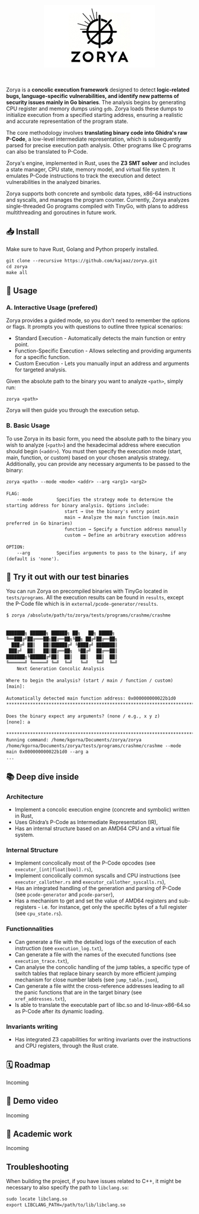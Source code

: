 <div align="center">
  <img src="doc/zorya_logo.jpg" alt="Logo" width="300"/>
</div>

<br><br>
Zorya is a **concolic execution framework** designed to detect **logic-related bugs, language-specific vulnerabilities, and identify new patterns of security issues mainly in Go binaries**. The analysis begins by generating CPU register and memory dumps using ```gdb```. Zorya loads these dumps to initialize execution from a specified starting address, ensuring a realistic and accurate representation of the program state.

The core methodology involves **translating binary code into Ghidra's raw P-Code**, a low-level intermediate representation, which is subsequently parsed for precise execution path analysis. Other programs like C programs can also be translated to P-Code.

Zorya's engine, implemented in Rust, uses the **Z3 SMT solver** and includes a state manager, CPU state, memory model, and virtual file system. It emulates P-Code instructions to track the execution and detect vulnerabilities in the analyzed binaries.

Zorya supports both concrete and symbolic data types, x86-64 instructions and syscalls, and manages the program counter. Currently, Zorya analyzes single-threaded Go programs compiled with TinyGo, with plans to address multithreading and goroutines in future work.

## :inbox_tray: Install
Make sure to have Rust, Golang and Python properly installed.

```
git clone --recursive https://github.com/kajaaz/zorya.git
cd zorya
make all
```


## :wrench: Usage

### A. Interactive Usage (prefered)
Zorya provides a guided mode, so you don't need to remember the options or flags. It prompts you with questions to outline three typical scenarios:

- Standard Execution - Automatically detects the main function or entry point.
- Function-Specific Execution - Allows selecting and providing arguments for a specific function.
- Custom Execution - Lets you manually input an address and arguments for targeted analysis.

Given the absolute path to the binary you want to analyze ```<path>```, simply run:
```
zorya <path>
```
Zorya will then guide you through the execution setup.

### B. Basic Usage
To use Zorya in its basic form, you need the absolute path to the binary you wish to analyze (```<path>```) and the hexadecimal address where execution should begin (```<addr>```). You must then specify the execution mode (start, main, function, or custom) based on your chosen analysis strategy. Additionally, you can provide any necessary arguments to be passed to the binary:
```
zorya <path> --mode <mode> <addr> --arg <arg1> <arg2>

FLAG:
    --mode         Specifies the strategy mode to determine the starting address for binary analysis. Options include:
                      start → Use the binary's entry point
                      main → Analyze the main function (main.main preferred in Go binaries)
                      function → Specify a function address manually
                      custom → Define an arbitrary execution address

OPTION:
    --arg          Specifies arguments to pass to the binary, if any (default is 'none').
```

## :mag_right: Try it out with our test binaries
You can run Zorya on precompiled binaries with TinyGo located in ```tests/programs```.
All the execution results can be found in ```results```, except the P-Code file which is in ```external/pcode-generator/results```.

```
$ zorya /absolute/path/to/zorya/tests/programs/crashme/crashme


███████╗ ██████╗ ██████╗ ██╗   ██╗ █████╗ 
╚══███╔╝██╔═══██╗██╔══██╗╚██╗ ██╔╝██╔══██╗
  ███╔╝ ██║   ██║██████╔╝ ╚████╔╝ ███████║
 ███╔╝  ██║   ██║██╔══██╗  ╚██╔╝  ██╔══██║
███████╗╚██████╔╝██║  ██║   ██║   ██║  ██║
╚══════╝ ╚═════╝ ╚═╝  ╚═╝   ╚═╝   ╚═╝  ╚═╝
    Next Generation Concolic Analysis

Where to begin the analysis? (start / main / function / custom)
[main]: 

Automatically detected main function address: 0x000000000022b1d0
***********************************************************************

Does the binary expect any arguments? (none / e.g., x y z)
[none]: a

***********************************************************************
Running command: /home/kgorna/Documents/zorya/zorya /home/kgorna/Documents/zorya/tests/programs/crashme/crashme --mode main 0x000000000022b1d0 --arg a
...
```


## :books: Deep dive inside

### Architecture
- Implement a concolic execution engine (concrete and symbolic) written in Rust,
- Uses Ghidra’s P-Code as Intermediate Representation (IR),
- Has an internal structure based on an AMD64 CPU and a virtual file system.

### Internal Structure
- Implement concolically most of the P-Code opcodes (see ```executor_[int|float|bool].rs```),
- Implement concolically common syscalls and CPU instructions (see ```executor_callother.rs``` and ```executor_callother_syscalls.rs```),
- Has an integrated handling of the generation and parsing of P-Code (see ```pcode-generator``` and ```pcode-parser```),
- Has a mechanism to get and set the value of AMD64 registers and sub-registers - i.e. for instance, get only the specific bytes of a full register (see ```cpu_state.rs```).

### Functionnalities
- Can generate a file with the detailed logs of the execution of each instruction (see ```execution_log.txt```),
- Can generate a file with the names of the executed functions (see ```execution_trace.txt```),
- Can analyse the concolic handling of the jump tables, a specific type of switch tables that replace binary search by more efficient jumping mechanism for close number labels (see ```jump_table.json```),
- Can generate a file witht the cross-reference addresses leading to all the panic functions that are in the target binary (see ```xref_addresses.txt```),
- Is able to translate the executable part of libc.so and ld-linux-x86-64.so as P-Code after its dynamic loading.

### Invariants writing
- Has integrated Z3 capabilities for writing invariants over the instructions and CPU registers, through the Rust crate.

## :spiral_calendar: Roadmap 
Incoming

## :movie_camera: Demo video
Incoming

## :memo: Academic work
Incoming

## Troubleshooting
When building the project, if you have issues related to C++, it might be necessary to also specify the path to ```libclang.so```:
```
sudo locate libclang.so
export LIBCLANG_PATH=/path/to/lib/libclang.so
```